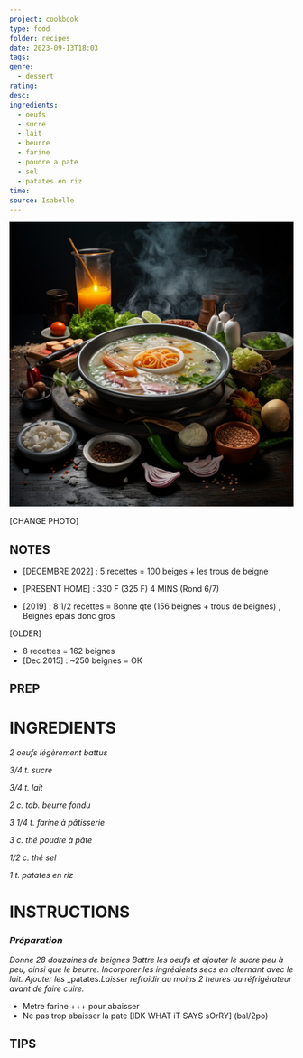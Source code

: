 ```yaml
---
project: cookbook
type: food
folder: recipes
date: 2023-09-13T18:03
tags: 
genre:
  - dessert
rating: 
desc: 
ingredients:
  - oeufs
  - sucre
  - lait
  - beurre
  - farine
  - poudre a pate
  - sel
  - patates en riz
time: 
source: Isabelle
---
```


![IMAGE](_default.png)


[CHANGE PHOTO]


## NOTES

- [DECEMBRE 2022] : 5 recettes = 100 beiges + les trous de beigne

- [PRESENT HOME] : 330 F (325 F) 
				     4 MINS (Rond 6/7)

- [2019] : 8 1/2 recettes = Bonne qte (156 beignes + trous de beignes) , Beignes epais donc gros

[OLDER]

- 8 recettes = 162 beignes
- [Dec 2015] : ~250 beignes = OK
## PREP


# INGREDIENTS

_2 oeufs légèrement battus_

_3/4 t. sucre_

_3/4 t. lait_

_2 c. tab. beurre fondu_

_3 1/4 t.  farine à pâtisserie_

_3 c. thé poudre à pâte_

_1/2 c. thé sel_

_1 t. patates en riz_



# INSTRUCTIONS

### _Préparation_

_Donne 28 douzaines de beignes_
_Battre les oeufs et ajouter le sucre peu à peu,_
_ainsi que le beurre. Incorporer les ingrédients_
_secs en alternant avec le lait. Ajouter les_
_patates._Laisser refroidir au moins 2 heures_
_au réfrigérateur avant de faire cuire._

- Metre farine +++ pour abaisser
- Ne pas trop abaisser la pate [IDK WHAT iT SAYS sOrRY] (bal/2po)

## TIPS



